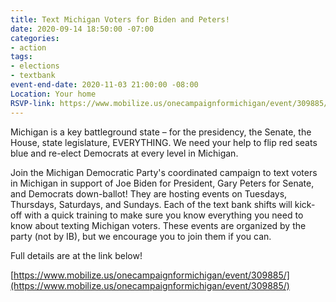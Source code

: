 ```yaml
---
title: Text Michigan Voters for Biden and Peters!
date: 2020-09-14 18:50:00 -07:00
categories:
- action
tags:
- elections
- textbank
event-end-date: 2020-11-03 21:00:00 -08:00
Location: Your home
RSVP-link: https://www.mobilize.us/onecampaignformichigan/event/309885/
---
```


Michigan is a key battleground state – for the presidency, the Senate, the House, state legislature, EVERYTHING. We need your help to flip red seats blue and re-elect Democrats at every level in Michigan.

Join the Michigan Democratic Party's coordinated campaign to text voters in Michigan in support of Joe Biden for President, Gary Peters for Senate, and Democrats down-ballot! They are hosting events on Tuesdays, Thursdays, Saturdays, and Sundays. Each of the text bank shifts will kick-off with a quick training to make sure you know everything you need to know about texting Michigan voters. These events are organized by the party (not by IB), but we encourage you to join them if you can.

Full details are at the link below!

[https://www.mobilize.us/onecampaignformichigan/event/309885/](https://www.mobilize.us/onecampaignformichigan/event/309885/)